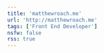```yaml
---
title: 'matthewroach.me'
url: 'http://matthewroach.me'
tags: ['Front End Developer']
nsfw: false
rss: true
---
```

